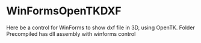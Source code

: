 # WinFormsOpenTKDXF

Here be a control for WinForms to show dxf file in 3D, using OpenTK. Folder Precompiled has dll assembly with winforms control